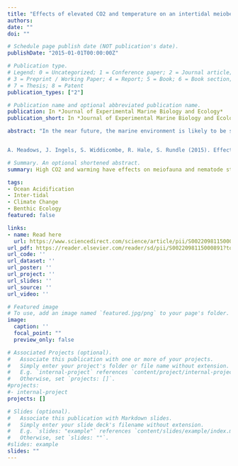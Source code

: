 ```yaml
---
title: "Effects of elevated CO2 and temperature on an intertidal meiobenthic community"
authors:
date: ""
doi: ""

# Schedule page publish date (NOT publication's date).
publishDate: "2015-01-01T00:00:00Z"

# Publication type.
# Legend: 0 = Uncategorized; 1 = Conference paper; 2 = Journal article;
# 3 = Preprint / Working Paper; 4 = Report; 5 = Book; 6 = Book section;
# 7 = Thesis; 8 = Patent
publication_types: ["2"]

# Publication name and optional abbreviated publication name.
publication: In *Journal of Experimental Marine Biology and Ecology*
publication_short: In *Journal of Experimental Marine Biology and Ecology*

abstract: "In the near future, the marine environment is likely to be subjected to simultaneous increases in temperature and decreased pH. The potential effects of these changes on intertidal, meiofaunal assemblages were investigated using a mesocosm experiment. Artificial Substrate Units containing meiofauna from the extreme low intertidal zone were exposed for 60 days to eight experimental treatments (four replicates for each treatment) comprising four pH levels: 8.0 (ambient control), 7.7 & 7.3 (predicted changes associated with ocean acidification), and 6.7 (CO2 point-source leakage from geological storage), crossed with two temperatures: 12 °C (ambient control) and 16 °C (predicted). Community structure, measured using major meiofauna taxa was significantly affected by pH and temperature. Copepods and copepodites showed the greatest decline in abundance in response to low pH and elevated temperature. Nematodes increased in abundance in response to low pH and temperature rise, possibly caused by decreased predation and competition for food owing to the declining macrofauna density. Nematode species composition changed significantly between the different treatments, and was affected by both seawater acidification and warming. Estimated nematode species diversity, species evenness, and the maturity index, were substantially lower at 16 °C, whereas trophic diversity was slightly higher at 16 °C except at pH 6.7. This study has demonstrated that the combination of elevated levels of CO2 and ocean warming may have substantial effects on structural and functional characteristics of meiofaunal and nematode communities, and that single stressor experiments are unlikely to encompass the complexity of abiotic and biotic interactions. At the same time, ecological interactions may lead to complex community responses to pH and temperature changes in the interstitial environment.


A. Meadows, J. Ingels, S. Widdicombe, R. Hale, S. Rundle (2015). Effects of elevated CO2 and temperature on an intertidal meiobenthic community. Journal of Experimental Marine Biology and Ecology, 469, 44-56."

# Summary. An optional shortened abstract.
summary: High CO2 and warming have effects on meiofauna and nematode structural and functional community descriptors. Single stressor experiments are unlikely to reveal complex community responses. Meiofauna were exposed to 4 pH and 2 temperature levels in a mesocosm experiment. Copepod and copepodite abundance declined at low pH and high temperature. Nematode abundance increased at low pH and high temperature.

tags:
- Ocean Acidification
- Inter-tidal
- Climate Change
- Benthic Ecology
featured: false

links:
- name: Read here
  url: https://www.sciencedirect.com/science/article/pii/S0022098115000891
url_pdf: https://reader.elsevier.com/reader/sd/pii/S0022098115000891?token=EDB7E5171E6C56A57ED75754D8D6FE336F6A2A244611D7D3BA4C888A2D7AC90F25E94DC008483C175FD6B4B72AAADBCC
url_code: ''
url_dataset: ''
url_poster: ''
url_project: ''
url_slides: ''
url_source: ''
url_video: ''

# Featured image
# To use, add an image named `featured.jpg/png` to your page's folder. 
image:
  caption: ''
  focal_point: ""
  preview_only: false

# Associated Projects (optional).
#   Associate this publication with one or more of your projects.
#   Simply enter your project's folder or file name without extension.
#   E.g. `internal-project` references `content/project/internal-project/index.md`.
#   Otherwise, set `projects: []`.
#projects:
#- internal-project
projects: []

# Slides (optional).
#   Associate this publication with Markdown slides.
#   Simply enter your slide deck's filename without extension.
#   E.g. `slides: "example"` references `content/slides/example/index.md`.
#   Otherwise, set `slides: ""`.
#slides: example
slides: ""
---
```

